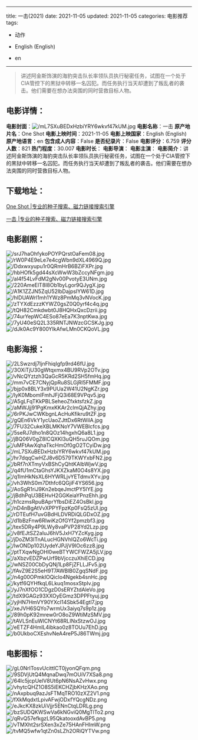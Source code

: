 
---
title: 一击(2021)
date: 2021-11-05
updated: 2021-11-05
categories: 电影推荐
tags:
- 动作

- English (English)
- en
---


> 讲述阿金斯饰演的海豹突击队长率领队员执行秘密任务，试图在一个处于CIA管控下的黑狱中转移一名囚犯。而任务执行当天却遭到了叛乱者的袭击。他们需要在想办法突围的同时营救目标人物。

## **电影详情**：

**电影封面**：<img src="https://image.tmdb.org/t/p/w200/mL7SXuBEDxHzbiYRY6wkvf47kUM.jpg" alt="/mL7SXuBEDxHzbiYRY6wkvf47kUM.jpg" title="/mL7SXuBEDxHzbiYRY6wkvf47kUM.jpg">
**电影名称**：一击
**原产地片名**：One Shot
**电影上映时间**：2021-11-05
**电影上映国家**：English (English)
**原产地语言**：en
**包含成人内容**：False
**是否纪录片**：False
**电影评分**：6.759
**评分人数**：821
**热门程度**：30.007
**电影时长**：
**电影导演**：
**电影主演**：
**电影简介**：讲述阿金斯饰演的海豹突击队长率领队员执行秘密任务，试图在一个处于CIA管控下的黑狱中转移一名囚犯。而任务执行当天却遭到了叛乱者的袭击。他们需要在想办法突围的同时营救目标人物。

## **下载地址**：
[One Shot |专业的种子搜索、磁力链接搜索引擎](https://movie.amd794.com:2083/?search=One%20Shot&ordering=&mode=match_phrase&page_size=10&page=1)

[一击 |专业的种子搜索、磁力链接搜索引擎](https://movie.amd794.com:2083/?search=%E4%B8%80%E5%87%BB&ordering=&mode=match_phrase&page_size=10&page=1)
 

## **电影剧照**：
<img src="https://image.tmdb.org/t/p/original/srJ7haOhfykoPOYPQrstOaFem08.jpg" alt="/srJ7haOhfykoPOYPQrstOaFem08.jpg" title="/srJ7haOhfykoPOYPQrstOaFem08.jpg"><img src="https://image.tmdb.org/t/p/original/rW0P4E9eLe7e4cgWbn9dXL4969Q.jpg" alt="/rW0P4E9eLe7e4cgWbn9dXL4969Q.jpg" title="/rW0P4E9eLe7e4cgWbn9dXL4969Q.jpg"><img src="https://image.tmdb.org/t/p/original/Ddxwxyupu1r0QRmHrB6BZiFXPr.jpg" alt="/Ddxwxyupu1r0QRmHrB6BZiFXPr.jpg" title="/Ddxwxyupu1r0QRmHrB6BZiFXPr.jpg"><img src="https://image.tmdb.org/t/p/original/hbHOfk5gd44sXcWwW3bZccyNFgm.jpg" alt="/hbHOfk5gd44sXcWwW3bZccyNFgm.jpg" title="/hbHOfk5gd44sXcWwW3bZccyNFgm.jpg"><img src="https://image.tmdb.org/t/p/original/al4f54LvFdM2gNv00PvotyE3UNm.jpg" alt="/al4f54LvFdM2gNv00PvotyE3UNm.jpg" title="/al4f54LvFdM2gNv00PvotyE3UNm.jpg"><img src="https://image.tmdb.org/t/p/original/220AmeElT8I8Ob1byLgor9QJygX.jpg" alt="/220AmeElT8I8Ob1byLgor9QJygX.jpg" title="/220AmeElT8I8Ob1byLgor9QJygX.jpg"><img src="https://image.tmdb.org/t/p/original/A1K1ZZJN5ZqU52IbDajpsIYW61D.jpg" alt="/A1K1ZZJN5ZqU52IbDajpsIYW61D.jpg" title="/A1K1ZZJN5ZqU52IbDajpsIYW61D.jpg"><img src="https://image.tmdb.org/t/p/original/hIDUAWrl1mh1YWz8PmMq3vNVocK.jpg" alt="/hIDUAWrl1mh1YWz8PmMq3vNVocK.jpg" title="/hIDUAWrl1mh1YWz8PmMq3vNVocK.jpg"><img src="https://image.tmdb.org/t/p/original/zTYXdEzzzKYWZ0gsZ0Q0yrf4c4q.jpg" alt="/zTYXdEzzzKYWZ0gsZ0Q0yrf4c4q.jpg" title="/zTYXdEzzzKYWZ0gsZ0Q0yrf4c4q.jpg"><img src="https://image.tmdb.org/t/p/original/tQH82Cmkdwbt0J8HQHxQxcDzrii.jpg" alt="/tQH82Cmkdwbt0J8HQHxQxcDzrii.jpg" title="/tQH82Cmkdwbt0J8HQHxQxcDzrii.jpg"><img src="https://image.tmdb.org/t/p/original/74urYepWC4ESo87eEa7K3nptKwa.jpg" alt="/74urYepWC4ESo87eEa7K3nptKwa.jpg" title="/74urYepWC4ESo87eEa7K3nptKwa.jpg"><img src="https://image.tmdb.org/t/p/original/7yU40eSQ2L335RNTJNWzcGCSKJg.jpg" alt="/7yU40eSQ2L335RNTJNWzcGCSKJg.jpg" title="/7yU40eSQ2L335RNTJNWzcGCSKJg.jpg"><img src="https://image.tmdb.org/t/p/original/dJk0Ac9Y800YIkAfwLMn0CKQoVL.jpg" alt="/dJk0Ac9Y800YIkAfwLMn0CKQoVL.jpg" title="/dJk0Ac9Y800YIkAfwLMn0CKQoVL.jpg">

## **电影海报**：
<img src="https://image.tmdb.org/t/p/original/2LSwzrdj7ljnFhiqIgfp9rd46fU.jpg" alt="/2LSwzrdj7ljnFhiqIgfp9rd46fU.jpg" title="/2LSwzrdj7ljnFhiqIgfp9rd46fU.jpg"><img src="https://image.tmdb.org/t/p/original/3OXiTjU30gWtqxmx4BU9RVp2OTv.jpg" alt="/3OXiTjU30gWtqxmx4BU9RVp2OTv.jpg" title="/3OXiTjU30gWtqxmx4BU9RVp2OTv.jpg"><img src="https://image.tmdb.org/t/p/original/vNcQYztzh3QaGcR5KRd2SH5fmHq.jpg" alt="/vNcQYztzh3QaGcR5KRd2SH5fmHq.jpg" title="/vNcQYztzh3QaGcR5KRd2SH5fmHq.jpg"><img src="https://image.tmdb.org/t/p/original/mm7vCE7CNyjQpRu8SLGjRl5FMMF.jpg" alt="/mm7vCE7CNyjQpRu8SLGjRl5FMMF.jpg" title="/mm7vCE7CNyjQpRu8SLGjRl5FMMF.jpg"><img src="https://image.tmdb.org/t/p/original/bjp0x8BLY3x9PUUa2W41U2NgKZr.jpg" alt="/bjp0x8BLY3x9PUUa2W41U2NgKZr.jpg" title="/bjp0x8BLY3x9PUUa2W41U2NgKZr.jpg"><img src="https://image.tmdb.org/t/p/original/lyK0MbomlFmhJFjQ3i68E9VPqv5.jpg" alt="/lyK0MbomlFmhJFjQ3i68E9VPqv5.jpg" title="/lyK0MbomlFmhJFjQ3i68E9VPqv5.jpg"><img src="https://image.tmdb.org/t/p/original/A5gLFqTKkPBLSeheoZfxktsfzkZ.jpg" alt="/A5gLFqTKkPBLSeheoZfxktsfzkZ.jpg" title="/A5gLFqTKkPBLSeheoZfxktsfzkZ.jpg"><img src="https://image.tmdb.org/t/p/original/aMWJjj91PgKmxKKAr2clmQjAZhy.jpg" alt="/aMWJjj91PgKmxKKAr2clmQjAZhy.jpg" title="/aMWJjj91PgKmxKKAr2clmQjAZhy.jpg"><img src="https://image.tmdb.org/t/p/original/6rPKJwCWKbgnLAcHuKfikru9tZF.jpg" alt="/6rPKJwCWKbgnLAcHuKfikru9tZF.jpg" title="/6rPKJwCWKbgnLAcHuKfikru9tZF.jpg"><img src="https://image.tmdb.org/t/p/original/gQEn6VkY1ycUaoZJttDx6RtWiIA.jpg" alt="/gQEn6VkY1ycUaoZJttDx6RtWiIA.jpg" title="/gQEn6VkY1ycUaoZJttDx6RtWiIA.jpg"><img src="https://image.tmdb.org/t/p/original/7FU32CukeXBLMKNoY7VWEBlcfcs.jpg" alt="/7FU32CukeXBLMKNoY7VWEBlcfcs.jpg" title="/7FU32CukeXBLMKNoY7VWEBlcfcs.jpg"><img src="https://image.tmdb.org/t/p/original/5seRJ7dho1n8QOz14hgxhQ6a8L1.jpg" alt="/5seRJ7dho1n8QOz14hgxhQ6a8L1.jpg" title="/5seRJ7dho1n8QOz14hgxhQ6a8L1.jpg"><img src="https://image.tmdb.org/t/p/original/jBQ06V0gZ8ICQXKI3uQH5ruJQOm.jpg" alt="/jBQ06V0gZ8ICQXKI3uQH5ruJQOm.jpg" title="/jBQ06V0gZ8ICQXKI3uQH5ruJQOm.jpg"><img src="https://image.tmdb.org/t/p/original/uMFtAwXqhaTkcHmOf0gO2TCyiDw.jpg" alt="/uMFtAwXqhaTkcHmOf0gO2TCyiDw.jpg" title="/uMFtAwXqhaTkcHmOf0gO2TCyiDw.jpg"><img src="https://image.tmdb.org/t/p/original/mL7SXuBEDxHzbiYRY6wkvf47kUM.jpg" alt="/mL7SXuBEDxHzbiYRY6wkvf47kUM.jpg" title="/mL7SXuBEDxHzbiYRY6wkvf47kUM.jpg"><img src="https://image.tmdb.org/t/p/original/hr7dqqCwHZJ8v6D579TKWYxbFN2.jpg" alt="/hr7dqqCwHZJ8v6D579TKWYxbFN2.jpg" title="/hr7dqqCwHZJ8v6D579TKWYxbFN2.jpg"><img src="https://image.tmdb.org/t/p/original/bRf7nXTmyVxBShCyQhtKAlbWjwV.jpg" alt="/bRf7nXTmyVxBShCyQhtKAlbWjwV.jpg" title="/bRf7nXTmyVxBShCyQhtKAlbWjwV.jpg"><img src="https://image.tmdb.org/t/p/original/q4fU1mCtaGhsYJKXZkaM0O4s8YX.jpg" alt="/q4fU1mCtaGhsYJKXZkaM0O4s8YX.jpg" title="/q4fU1mCtaGhsYJKXZkaM0O4s8YX.jpg"><img src="https://image.tmdb.org/t/p/original/q1lmHkNsXL6HYWRLjvYETdmvXYv.jpg" alt="/q1lmHkNsXL6HYWRLjvYETdmvXYv.jpg" title="/q1lmHkNsXL6HYWRLjvYETdmvXYv.jpg"><img src="https://image.tmdb.org/t/p/original/vh3WhS0m7Dthfc6QGjiF4YS656.jpg" alt="/vh3WhS0m7Dthfc6QGjiF4YS656.jpg" title="/vh3WhS0m7Dthfc6QGjiF4YS656.jpg"><img src="https://image.tmdb.org/t/p/original/AoSgR1riJ9Kn2ebqeJmctPY5lYE.jpg" alt="/AoSgR1riJ9Kn2ebqeJmctPY5lYE.jpg" title="/AoSgR1riJ9Kn2ebqeJmctPY5lYE.jpg"><img src="https://image.tmdb.org/t/p/original/jBdhPqU3BEHvH2GGKeiaYPnzEhh.jpg" alt="/jBdhPqU3BEHvH2GGKeiaYPnzEhh.jpg" title="/jBdhPqU3BEHvH2GGKeiaYPnzEhh.jpg"><img src="https://image.tmdb.org/t/p/original/h1czmsRpuBAprYfbsDiEZ4OsBkl.jpg" alt="/h1czmsRpuBAprYfbsDiEZ4OsBkl.jpg" title="/h1czmsRpuBAprYfbsDiEZ4OsBkl.jpg"><img src="https://image.tmdb.org/t/p/original/nD4nBgAtVvXPPYFpzKp0FsQ5zUl.jpg" alt="/nD4nBgAtVvXPPYFpzKp0FsQ5zUl.jpg" title="/nD4nBgAtVvXPPYFpzKp0FsQ5zUl.jpg"><img src="https://image.tmdb.org/t/p/original/rDTEufH7uvGBdHLDVRDiQLGDxOZ.jpg" alt="/rDTEufH7uvGBdHLDVRDiQLGDxOZ.jpg" title="/rDTEufH7uvGBdHLDVRDiQLGDxOZ.jpg"><img src="https://image.tmdb.org/t/p/original/d1bBzFnw6RIwiKzOfGYf2pmzbf3.jpg" alt="/d1bBzFnw6RIwiKzOfGYf2pmzbf3.jpg" title="/d1bBzFnw6RIwiKzOfGYf2pmzbf3.jpg"><img src="https://image.tmdb.org/t/p/original/tex5DRy4P9LWy8vaPVP28Yd2Lzp.jpg" alt="/tex5DRy4P9LWy8vaPVP28Yd2Lzp.jpg" title="/tex5DRy4P9LWy8vaPVP28Yd2Lzp.jpg"><img src="https://image.tmdb.org/t/p/original/v8fEJtSZ2aIuJ6hV5JxH7YZcKyg.jpg" alt="/v8fEJtSZ2aIuJ6hV5JxH7YZcKyg.jpg" title="/v8fEJtSZ2aIuJ6hV5JxH7YZcKyg.jpg"><img src="https://image.tmdb.org/t/p/original/jDoZM3ITnALucHGNVhIQZo6WcTi.jpg" alt="/jDoZM3ITnALucHGNVhIQZo6WcTi.jpg" title="/jDoZM3ITnALucHGNVhIQZo6WcTi.jpg"><img src="https://image.tmdb.org/t/p/original/lwONDp102UydeYJPJjV9IOc6zz8.jpg" alt="/lwONDp102UydeYJPJjV9IOc6zz8.jpg" title="/lwONDp102UydeYJPJjV9IOc6zz8.jpg"><img src="https://image.tmdb.org/t/p/original/ptTXqwNgOHl0weBTYWCFWZA5jLV.jpg" alt="/ptTXqwNgOHl0weBTYWCFWZA5jLV.jpg" title="/ptTXqwNgOHl0weBTYWCFWZA5jLV.jpg"><img src="https://image.tmdb.org/t/p/original/aXbzvEDZPwUrf9bVjcczuXhiECD.jpg" alt="/aXbzvEDZPwUrf9bVjcczuXhiECD.jpg" title="/aXbzvEDZPwUrf9bVjcczuXhiECD.jpg"><img src="https://image.tmdb.org/t/p/original/wNSZ00CbDyQNj1Lp8FjZFLLJFv5.jpg" alt="/wNSZ00CbDyQNj1Lp8FjZFLLJFv5.jpg" title="/wNSZ00CbDyQNj1Lp8FjZFLLJFv5.jpg"><img src="https://image.tmdb.org/t/p/original/fAvZ9E2S5eH9T7AWBlB0ZgqSNdF.jpg" alt="/fAvZ9E2S5eH9T7AWBlB0ZgqSNdF.jpg" title="/fAvZ9E2S5eH9T7AWBlB0ZgqSNdF.jpg"><img src="https://image.tmdb.org/t/p/original/n4g00OPmkIOQicIo4Ngekb4snHc.jpg" alt="/n4g00OPmkIOQicIo4Ngekb4snHc.jpg" title="/n4g00OPmkIOQicIo4Ngekb4snHc.jpg"><img src="https://image.tmdb.org/t/p/original/kytf6QYHfkqL6Lkuq1mosxStpIv.jpg" alt="/kytf6QYHfkqL6Lkuq1mosxStpIv.jpg" title="/kytf6QYHfkqL6Lkuq1mosxStpIv.jpg"><img src="https://image.tmdb.org/t/p/original/yJ7nXfOO1CDgzD0sERYZtdAleVo.jpg" alt="/yJ7nXfOO1CDgzD0sERYZtdAleVo.jpg" title="/yJ7nXfOO1CDgzD0sERYZtdAleVo.jpg"><img src="https://image.tmdb.org/t/p/original/tdX9GAGz93XXOyEGmz3DPPFtyuj.jpg" alt="/tdX9GAGz93XXOyEGmz3DPPFtyuj.jpg" title="/tdX9GAGz93XXOyEGmz3DPPFtyuj.jpg"><img src="https://image.tmdb.org/t/p/original/yjHN7HmVY90YXcI14Sbk54Egtl7.jpg" alt="/yjHN7HmVY90YXcI14Sbk54Egtl7.jpg" title="/yjHN7HmVY90YXcI14Sbk54Egtl7.jpg"><img src="https://image.tmdb.org/t/p/original/xeJVH6SQYo7wrmUx3aiyq7s9p1z.jpg" alt="/xeJVH6SQYo7wrmUx3aiyq7s9p1z.jpg" title="/xeJVH6SQYo7wrmUx3aiyq7s9p1z.jpg"><img src="https://image.tmdb.org/t/p/original/89h0pK92mrew0rO8oZ9WtiMzSMV.jpg" alt="/89h0pK92mrew0rO8oZ9WtiMzSMV.jpg" title="/89h0pK92mrew0rO8oZ9WtiMzSMV.jpg"><img src="https://image.tmdb.org/t/p/original/tAVLSnEuWlCNYt68RLINxStzwOJ.jpg" alt="/tAVLSnEuWlCNYt68RLINxStzwOJ.jpg" title="/tAVLSnEuWlCNYt68RLINxStzwOJ.jpg"><img src="https://image.tmdb.org/t/p/original/eETZF4HmIL4ibkao0z8TOUu7EhD.jpg" alt="/eETZF4HmIL4ibkao0z8TOUu7EhD.jpg" title="/eETZF4HmIL4ibkao0z8TOUu7EhD.jpg"><img src="https://image.tmdb.org/t/p/original/b0UkboCXEshvNeA4reP5J86TWmj.jpg" alt="/b0UkboCXEshvNeA4reP5J86TWmj.jpg" title="/b0UkboCXEshvNeA4reP5J86TWmj.jpg">

## **电影图标**：
<img src="https://image.tmdb.org/t/p/original/gL0NrITosvUcittlCT0jyonQFqm.png" alt="/gL0NrITosvUcittlCT0jyonQFqm.png" title="/gL0NrITosvUcittlCT0jyonQFqm.png"><img src="https://image.tmdb.org/t/p/original/9SDVjUtQ4MqnaDwq7mOUiV7XSa8.png" alt="/9SDVjUtQ4MqnaDwq7mOUiV7XSa8.png" title="/9SDVjUtQ4MqnaDwq7mOUiV7XSa8.png"><img src="https://image.tmdb.org/t/p/original/64lc5jcpUelV8Ut6pN6NsAZvHwx.png" alt="/64lc5jcpUelV8Ut6pN6NsAZvHwx.png" title="/64lc5jcpUelV8Ut6pN6NsAZvHwx.png"><img src="https://image.tmdb.org/t/p/original/vhytcQHZ1O8S5iEKCHZjbKHzXAo.png" alt="/vhytcQHZ1O8S5iEKCHZjbKHzXAo.png" title="/vhytcQHZ1O8S5iEKCHZjbKHzXAo.png"><img src="https://image.tmdb.org/t/p/original/nAxpbuq9azJsFTMqTRO10zXZ2V1.png" alt="/nAxpbuq9azJsFTMqTRO10zXZ2V1.png" title="/nAxpbuq9azJsFTMqTRO10zXZ2V1.png"><img src="https://image.tmdb.org/t/p/original/fXkMqdxtLpivAFwjODxfYQcgNDz.png" alt="/fXkMqdxtLpivAFwjODxfYQcgNDz.png" title="/fXkMqdxtLpivAFwjODxfYQcgNDz.png"><img src="https://image.tmdb.org/t/p/original/eJkcKX8zkUiVjjr5ENnCtqLDRLg.png" alt="/eJkcKX8zkUiVjjr5ENnCtqLDRLg.png" title="/eJkcKX8zkUiVjjr5ENnCtqLDRLg.png"><img src="https://image.tmdb.org/t/p/original/bzSUDQKWSwVa6kNGviQ0MgTlTo2.png" alt="/bzSUDQKWSwVa6kNGviQ0MgTlTo2.png" title="/bzSUDQKWSwVa6kNGviQ0MgTlTo2.png"><img src="https://image.tmdb.org/t/p/original/qRvQ57efkgzL95QkatooxdAvBP5.png" alt="/qRvQ57efkgzL95QkatooxdAvBP5.png" title="/qRvQ57efkgzL95QkatooxdAvBP5.png"><img src="https://image.tmdb.org/t/p/original/vTMXht2srSXen3xZe75HAnFHImW.png" alt="/vTMXht2srSXen3xZe75HAnFHImW.png" title="/vTMXht2srSXen3xZe75HAnFHImW.png"><img src="https://image.tmdb.org/t/p/original/tvMQ5wfw1qtZn0sLZh2ORiQYTVw.png" alt="/tvMQ5wfw1qtZn0sLZh2ORiQYTVw.png" title="/tvMQ5wfw1qtZn0sLZh2ORiQYTVw.png">
